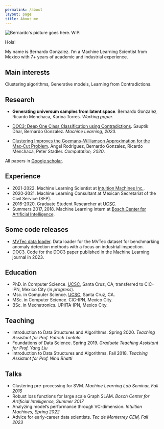 ```yaml
---
permalink: /about
layout: page
title: About me
---
```


![Bernardo's picture goes here. WIP.](./assets/imgs/ber_0.png)

Hola!

My name is Bernardo Gonzalez. I’m a Machine Learning Scientist from Mexico with 7+ years of academic and industrial experience.

## Main interests

Clustering algorithms, Generative models, Learning from Contradictions.

## Research

- **Generating universum samples from latent space**. Bernardo Gonzalez, Ricardo Menchaca, Karina Torres. *Working paper*.

- [DOC3: Deep One Class Classification using Contradictions](https://link.springer.com/article/10.1007/s10994-023-06362-5). Sauptik Dhar, Bernardo Gonzalez. *Machine Learning, 2023*.

- [Clustering Improves the Goemans–Williamson Approximation for the Max-Cut Problem](https://www.mdpi.com/2079-3197/8/3/75). Angel Rodriguez, Bernardo Gonzalez, Ricardo Menchaca, Peter Stadler. *Computation, 2020*.

All papers in [Google scholar](https://scholar.google.com/citations?hl=es&user=J6AjacwAAAAJ).

## Experience

- 2021-2022. Machine Learning Scientist at [Intuition Machines Inc.](https://www.imachines.com/).
- 2020-2021. Machine Learning Consultant at Mexican Secretariat of the Civil Service (SFP).
- 2016-2020. Graduate Student Researcher at [UCSC](https://engineering.ucsc.edu/).
- Summers 2017, 2018. Machine Learning Intern at [Bosch Center for Artificial Intelligence](https://www.bosch-ai.com/).

## Some code releases

- [MVTec data loader](https://github.com/b3r8/mvtec-dataloader). Data loader for the MVTec dataset for benchmarking anomaly detection methods with a focus on industrial inspection.
- [DOC3](https://github.com/sauptikdhar/DOC3). Code for the DOC3 paper published in the Machine Learning journal in 2023.

## Education

- PhD. in Computer Science. [UCSC](https://engineering.ucsc.edu/), Santa Cruz, CA, transferred to CIC-IPN, Mexico City (*in progress*).
- Msc. in Computer Science. [UCSC](https://engineering.ucsc.edu/), Santa Cruz, CA.
- MSc. in Computer Science. CIC-IPN, Mexico City.
- BSc. in Mechatronics. UPIITA-IPN, Mexico City.

## Teaching

- Introduction to Data Structures and Algorithms. Spring 2020. *Teaching Assistant for Prof. Patrick Tantalo*
- Foundations of Data Science. Spring 2019. *Graduate Teaching Assistant for Prof. Yang Liu*
- Introduction to Data Structures and Algorithms. Fall 2018. *Teaching Assistant for Prof. Nina Bhatti*

## Talks

- Clustering pre-processing for SVM. *Machine Learning Lab Seminar, Fall 2016*
- Robust loss functions for large scale Graph SLAM. *Bosch Center for Artificial Intelligence, Summer 2017*
- Analyzing model’s performance through VC-dimension. *Intuition Machines, Spring 2022*
- Advice for early-career data scientists. *Tec de Monterrey CEM, Fall 2023*

